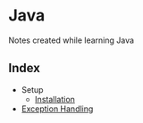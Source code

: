 # Java

Notes created while learning Java

## Index

- Setup
  - [Installation](./01_setup/01_installation.md)
- [Exception Handling](./exceptionHandling/exceptionHandling.md)
